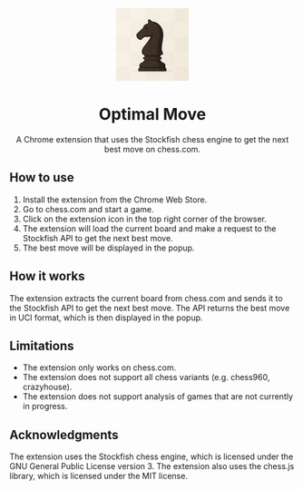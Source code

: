 <p align="center">
  <img src="https://raw.githubusercontent.com/sahilhadke/optimal-move/main/icon.png" width="128" height="128" alt="Icon">
</p>

<h1 align="center">
  Optimal Move
</h1>

<p align="center">
  A Chrome extension that uses the Stockfish chess engine to get the next best move on chess.com.
</p>


## How to use

1. Install the extension from the Chrome Web Store.
2. Go to chess.com and start a game.
3. Click on the extension icon in the top right corner of the browser.
4. The extension will load the current board and make a request to the Stockfish API to get the next best move.
5. The best move will be displayed in the popup.

## How it works

The extension extracts the current board from chess.com and sends it to the Stockfish API to get the next best move. The API returns the best move in UCI format, which is then displayed in the popup.

## Limitations

* The extension only works on chess.com.
* The extension does not support all chess variants (e.g. chess960, crazyhouse).
* The extension does not support analysis of games that are not currently in progress.

## Acknowledgments

The extension uses the Stockfish chess engine, which is licensed under the GNU General Public License version 3. The extension also uses the chess.js library, which is licensed under the MIT license.


